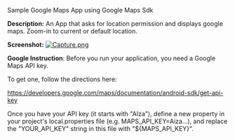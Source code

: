Sample Google Maps App using Google Maps Sdk

**Description:**
An App that asks for location permission and displays google maps. Zoom-in to current or default location.

**Screenshot:**
[![Capture.png](https://i.postimg.cc/RZpvdH1z/Capture.png)](https://postimg.cc/9DT3FzNx)

**Google Instruction**:
Before you run your application, you need a Google Maps API key.

To get one, follow the directions here:

  https://developers.google.com/maps/documentation/android-sdk/get-api-key

Once you have your API key (it starts with "AIza"), define a new property in your
project's local.properties file (e.g. MAPS_API_KEY=Aiza...), and replace the
"YOUR_API_KEY" string in this file with "${MAPS_API_KEY}".
